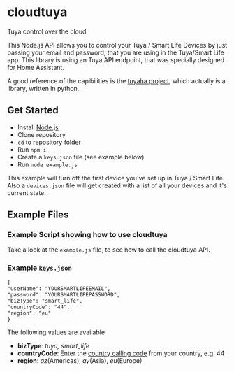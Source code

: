 # cloudtuya
Tuya control over the cloud

This Node.js API allows you to control your Tuya / Smart Life Devices by just passing your email and password, that you are using in the Tuya/Smart Life app. This library is using an Tuya API endpoint, that was specially designed for Home Assistant.

A good reference of the capibilities is the [tuyaha project](https://github.com/PaulAnnekov/tuyaha), which actually is a library, written in python.


## Get Started

- Install [Node.js](http://nodejs.org/)
- Clone repository
- `cd` to repository folder
- Run `npm i`
- Create a `keys.json` file (see example below)
- Run `node example.js`

This example will turn off the first device you've set up in Tuya / Smart Life. Also a `devices.json` file will get created with a list of all your devices and it's current state.


## Example Files

### Example Script showing how to use cloudtuya

Take a look at the `example.js` file, to see how to call the cloudtuya API.

### Example `keys.json`

```
{
"userName": "YOURSMARTLIFEEMAIL",
"password": "YOURSMARTLIFEPASSWORD",
"bizType": "smart_life",
"countryCode": "44",
"region": "eu"
}
```

The following values are available

- **bizType**: *tuya, smart_life*
- **countryCode**: Enter the [country calling code](https://en.wikipedia.org/wiki/List_of_country_calling_codes) from your country, e.g. 44
- **region**: *az*(Americas), *ay*(Asia), *eu*(Europe)
